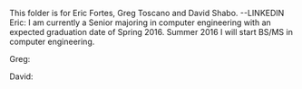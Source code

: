 This folder is for Eric Fortes, Greg Toscano and David Shabo. --LINKEDIN
Eric: I am currently a Senior majoring in computer engineering with an expected graduation date of Spring 2016. Summer 2016 I will start BS/MS in computer engineering. 

Greg:

David:

